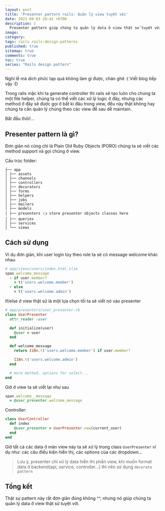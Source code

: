 ```yaml
---
layout: post
title: 'Presenter pattern rails: Quản lý view tuyệt vời'
date: 2021-09-03 20:42 +0700
description: |
  Presenter pattern giúp chúng ta quản lý data ở view thật sử tuyệt vời và dễ maintain hơn
image: 
category: 
tags: rails rails-design-patterns
published: true
sitemap: true
comments: true
toc: true
series: "Rails design pattern"
---
```

Nghỉ lễ mà dich phức tạp quá không làm gì được, chán ghê :( Viết blog tiếp vậy :D

Trong rails mặc khi ta generate controller thì rails sẽ tạo luôn cho chúng ta một file helper, chúng ta có thể viết các xử lý logic ở đây, nhưng các method ở đây sẽ được gọi ở bất kì đâu trong view, đều này thật không hay chúng ta cần quản lý chúng theo các view đễ sau dễ maintain.

Bắt đầu thôi!...

## Presenter pattern là gì?
Đơn giản nó cũng chỉ là Plain Old Ruby Objects (PORO) chúng ta sẽ viết các method support và gọi chúng ở view.

Cấu trúc folder:
```
├── app
│ ├── assets
│ ├── channels
│ ├── controllers
│ ├── decorators
│ ├── forms 
│ ├── helpers
│ ├── jobs
│ ├── mailers
│ ├── models
│ ├── presenters 👈 store presenter objects classes here 
│ ├── queries
│ ├── services
│ └── views
```

## Cách sử dụng
Ví dụ đơn giản, khi user login tùy theo role ta sẽ có message welcome khác nhau
```ruby
# app/views/users/index.html.slim
span.welcome_message
  - if user.member?
    = t('users.welcome.member')
  - else
    = t('users.welcome.admin')
```
If/else ở view thật sử là một lựa chọn tồi ta sẽ viết nó vào presenter
```ruby
# app/presenters/user_presenter.rb
class UserPresenter
  attr_reader :user

  def initialize(user)
    @user = user
  end

  def welcome_message
    return I18n.t('users.welcome.member') if user.member?

    I18n.t('users.welcome.admin')
  end

  # more method, options for select...
end
```
Giờ ở view ta sẽ viết lại như sau
```ruby
span.welcome__message
  = @user_presenter.welcome_message
```
Controller:
```ruby
class UserController
  def index
    @user_presenter = UserPresenter.new(current_user)
  end
end
```
Giờ tất cả các data ở màn view này ta sẽ xử lý trong class `UserPresenter` ví dụ như: các câu điều kiện hiển thị, các options của các dropdown...

> Lưu ý, presenter chỉ xử lý data hiển thị phần view, khi muốn format data ở backend(api, service, controller...) thì nên sử dụng `decorate pattern`

## Tổng kết
Thật sự pattern này rất đơn giản đúng không ^^, nhưng nó giúp chúng ta quản lý data ở view thật sử tuyệt vời.